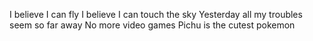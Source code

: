I believe I can fly
I believe I can touch the sky
Yesterday all my troubles seem so far away
No more video games
Pichu is the cutest pokemon